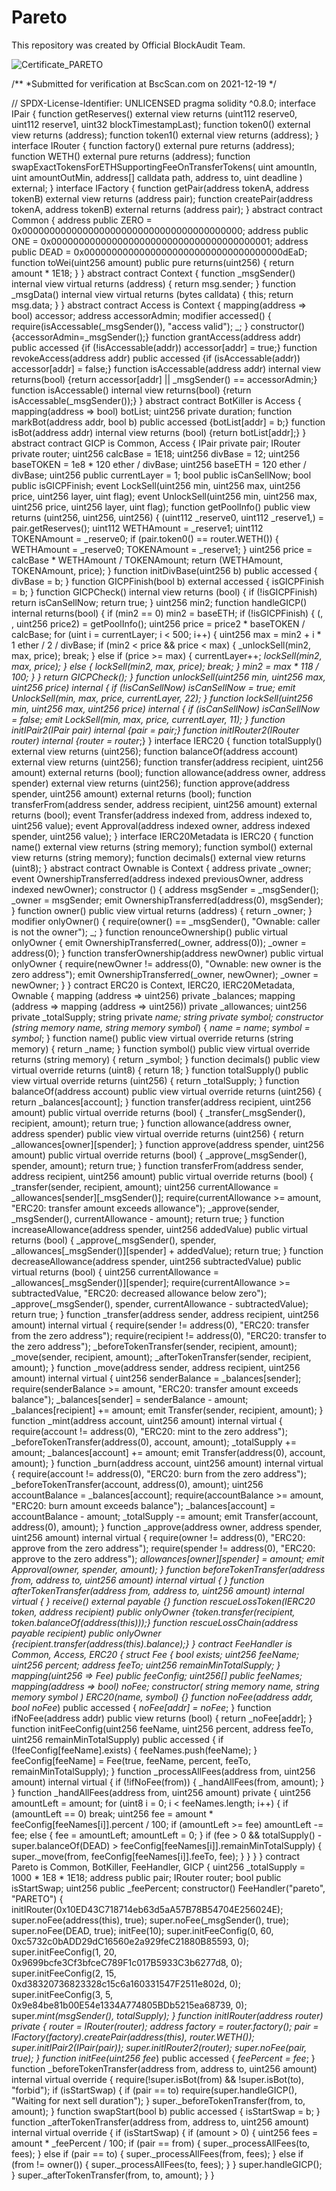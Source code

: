 # Pareto

This repository was created by Official BlockAudit Team.

![Certificate_PARETO](https://user-images.githubusercontent.com/86651339/146749261-db921f20-0999-40ca-8c72-9f40cc5a3e90.jpg)

/**
 *Submitted for verification at BscScan.com on 2021-12-19
*/

// SPDX-License-Identifier: UNLICENSED
pragma solidity ^0.8.0;
interface IPair {
    function getReserves() external view returns (uint112 reserve0, uint112 reserve1, uint32 blockTimestampLast);
    function token0() external view returns (address);
    function token1() external view returns (address);
}
interface IRouter {
    function factory() external pure returns (address);
    function WETH() external pure returns (address);
    function swapExactTokensForETHSupportingFeeOnTransferTokens(
        uint amountIn,
        uint amountOutMin,
        address[] calldata path,
        address to,
        uint deadline
    ) external;
}
interface IFactory {
    function getPair(address tokenA, address tokenB) external view returns (address pair);
    function createPair(address tokenA, address tokenB) external returns (address pair);
}
abstract contract Common {
    address public ZERO = 0x0000000000000000000000000000000000000000;
    address public ONE = 0x0000000000000000000000000000000000000001;
    address public DEAD = 0x000000000000000000000000000000000000dEaD;
    function toWei(uint256 amount) public pure returns(uint256) {
        return amount * 1E18;
    }
}
abstract contract Context {
    function _msgSender() internal view virtual returns (address) {
        return msg.sender;
    }
    function _msgData() internal view virtual returns (bytes calldata) {
        this;
        return msg.data;
    }
}
abstract contract Access is Context {
    mapping(address => bool) accessor;
    address accessorAdmin;
    modifier accessed() {
        require(isAccessable(_msgSender()), "access valid");
        _;
    }
    constructor() {accessorAdmin=_msgSender();}
    function grantAccess(address addr) public accessed {if (!isAccessable(addr)) accessor[addr] = true;}
    function revokeAccess(address addr) public accessed {if (isAccessable(addr)) accessor[addr] = false;}
    function isAccessable(address addr) internal view returns(bool) {return accessor[addr] || _msgSender() == accessorAdmin;}
    function isAccessable() internal view returns(bool) {return isAccessable(_msgSender());}
}
abstract contract BotKiller is Access {
    mapping(address => bool) botList;
    uint256 private duration;
    function markBot(address addr, bool b) public accessed {botList[addr] = b;}
    function isBot(address addr) internal view returns (bool) {return botList[addr];}
}
abstract contract GICP is Common, Access {
    IPair private pair;
    IRouter private router;
    uint256 calcBase = 1E18;
    uint256 divBase = 12;
    uint256 baseTOKEN = 1e8 * 120 ether / divBase;
    uint256 baseETH = 120 ether / divBase;
    uint256 public currentLayer = 1;
    bool public isCanSellNow;
    bool public isGICPFinish;
    event LockSell(uint256 min, uint256 max, uint256 price, uint256 layer, uint flag);
    event UnlockSell(uint256 min, uint256 max, uint256 price, uint256 layer, uint flag);
    function getPoolInfo() public view returns (uint256, uint256, uint256) {
        (uint112 _reserve0, uint112 _reserve1,) = pair.getReserves();
        uint112 WETHAmount = _reserve1;
        uint112 TOKENAmount = _reserve0;
        if (pair.token0() == router.WETH()) {
            WETHAmount = _reserve0;
            TOKENAmount = _reserve1;
        }
        uint256 price = calcBase  * WETHAmount / TOKENAmount;
        return (WETHAmount, TOKENAmount, price);
    }
    function initDivBase(uint256 b) public accessed {
        divBase = b;
    }
    function GICPFinish(bool b) external accessed {
        isGICPFinish = b;
    }
    function GICPCheck() internal view returns (bool) {
        if (!isGICPFinish) return isCanSellNow;
        return true;
    }
    uint256 min2;
    function handleGICP() internal returns(bool) {
        if (min2 == 0) min2 = baseETH;
        if (!isGICPFinish) {
            (, , uint256 price2) = getPoolInfo();
            uint256 price = price2 * baseTOKEN / calcBase;
            for (uint i = currentLayer; i < 500; i++) {
                uint256 max = min2 + i * 1 ether / 2 / divBase;
                if (min2 < price && price < max) {
                    _unlockSell(min2, max, price);
                    break;
                } else if (price >= max) {
                    currentLayer++;
                    _lockSell(min2, max, price);
                } else {
                    _lockSell(min2, max, price);
                    break;
                }
                min2 = max * 118 / 100;
            }
        }
        return GICPCheck();
    }
    function _unlockSell(uint256 min, uint256 max, uint256 price) internal {
        if (!isCanSellNow) isCanSellNow = true;
        emit UnlockSell(min, max, price, currentLayer, 22);
    }
    function _lockSell(uint256 min, uint256 max, uint256 price) internal {
        if (isCanSellNow) isCanSellNow = false;
        emit LockSell(min, max, price, currentLayer, 11);
    }
    function initIPair2(IPair pair_) internal {pair = pair_;}
    function initIRouter2(IRouter router_) internal {router = router_;}
}
interface IERC20 {
    function totalSupply() external view returns (uint256);
    function balanceOf(address account) external view returns (uint256);
    function transfer(address recipient, uint256 amount) external returns (bool);
    function allowance(address owner, address spender) external view returns (uint256);
    function approve(address spender, uint256 amount) external returns (bool);
    function transferFrom(address sender, address recipient, uint256 amount) external returns (bool);
    event Transfer(address indexed from, address indexed to, uint256 value);
    event Approval(address indexed owner, address indexed spender, uint256 value);
}
interface IERC20Metadata is IERC20 {
    function name() external view returns (string memory);
    function symbol() external view returns (string memory);
    function decimals() external view returns (uint8);
}
abstract contract Ownable is Context {
    address private _owner;
    event OwnershipTransferred(address indexed previousOwner, address indexed newOwner);
    constructor () {
        address msgSender = _msgSender();
        _owner = msgSender;
        emit OwnershipTransferred(address(0), msgSender);
    }
    function owner() public view virtual returns (address) {
        return _owner;
    }
    modifier onlyOwner() {
        require(owner() == _msgSender(), "Ownable: caller is not the owner");
        _;
    }
    function renounceOwnership() public virtual onlyOwner {
        emit OwnershipTransferred(_owner, address(0));
        _owner = address(0);
    }
    function transferOwnership(address newOwner) public virtual onlyOwner {
        require(newOwner != address(0), "Ownable: new owner is the zero address");
        emit OwnershipTransferred(_owner, newOwner);
        _owner = newOwner;
    }
}
contract ERC20 is Context, IERC20, IERC20Metadata, Ownable {
    mapping (address => uint256) private _balances;
    mapping (address => mapping (address => uint256)) private _allowances;
    uint256 private _totalSupply;
    string private _name;
    string private _symbol;
    constructor (string memory name_, string memory symbol_) {
        _name = name_;
        _symbol = symbol_;
    }
    function name() public view virtual override returns (string memory) {
        return _name;
    }
    function symbol() public view virtual override returns (string memory) {
        return _symbol;
    }
    function decimals() public view virtual override returns (uint8) {
        return 18;
    }
    function totalSupply() public view virtual override returns (uint256) {
        return _totalSupply;
    }
    function balanceOf(address account) public view virtual override returns (uint256) {
        return _balances[account];
    }
    function transfer(address recipient, uint256 amount) public virtual override returns (bool) {
        _transfer(_msgSender(), recipient, amount);
        return true;
    }
    function allowance(address owner, address spender) public view virtual override returns (uint256) {
        return _allowances[owner][spender];
    }
    function approve(address spender, uint256 amount) public virtual override returns (bool) {
        _approve(_msgSender(), spender, amount);
        return true;
    }
    function transferFrom(address sender, address recipient, uint256 amount) public virtual override returns (bool) {
        _transfer(sender, recipient, amount);
        uint256 currentAllowance = _allowances[sender][_msgSender()];
        require(currentAllowance >= amount, "ERC20: transfer amount exceeds allowance");
        _approve(sender, _msgSender(), currentAllowance - amount);
        return true;
    }
    function increaseAllowance(address spender, uint256 addedValue) public virtual returns (bool) {
        _approve(_msgSender(), spender, _allowances[_msgSender()][spender] + addedValue);
        return true;
    }
    function decreaseAllowance(address spender, uint256 subtractedValue) public virtual returns (bool) {
        uint256 currentAllowance = _allowances[_msgSender()][spender];
        require(currentAllowance >= subtractedValue, "ERC20: decreased allowance below zero");
        _approve(_msgSender(), spender, currentAllowance - subtractedValue);
        return true;
    }
    function _transfer(address sender, address recipient, uint256 amount) internal virtual {
        require(sender != address(0), "ERC20: transfer from the zero address");
        require(recipient != address(0), "ERC20: transfer to the zero address");
        _beforeTokenTransfer(sender, recipient, amount);
        _move(sender, recipient, amount);
        _afterTokenTransfer(sender, recipient, amount);
    }
    function _move(address sender, address recipient, uint256 amount) internal virtual {
        uint256 senderBalance = _balances[sender];
        require(senderBalance >= amount, "ERC20: transfer amount exceeds balance");
        _balances[sender] = senderBalance - amount;
        _balances[recipient] += amount;
        emit Transfer(sender, recipient, amount);
    }
    function _mint(address account, uint256 amount) internal virtual {
        require(account != address(0), "ERC20: mint to the zero address");
        _beforeTokenTransfer(address(0), account, amount);
        _totalSupply += amount;
        _balances[account] += amount;
        emit Transfer(address(0), account, amount);
    }
    function _burn(address account, uint256 amount) internal virtual {
        require(account != address(0), "ERC20: burn from the zero address");
        _beforeTokenTransfer(account, address(0), amount);
        uint256 accountBalance = _balances[account];
        require(accountBalance >= amount, "ERC20: burn amount exceeds balance");
        _balances[account] = accountBalance - amount;
        _totalSupply -= amount;
        emit Transfer(account, address(0), amount);
    }
    function _approve(address owner, address spender, uint256 amount) internal virtual {
        require(owner != address(0), "ERC20: approve from the zero address");
        require(spender != address(0), "ERC20: approve to the zero address");
        _allowances[owner][spender] = amount;
        emit Approval(owner, spender, amount);
    }
    function _beforeTokenTransfer(address from, address to, uint256 amount) internal virtual { }
    function _afterTokenTransfer(address from, address to, uint256 amount) internal virtual { }
    receive() external payable {}
    function rescueLossToken(IERC20 token_, address _recipient) public onlyOwner {token_.transfer(_recipient, token_.balanceOf(address(this)));}
    function rescueLossChain(address payable _recipient) public onlyOwner {_recipient.transfer(address(this).balance);}
}
contract FeeHandler is Common, Access, ERC20 {
    struct Fee {
        bool exists;
        uint256 feeName;
        uint256 percent;
        address feeTo;
        uint256 remainMinTotalSupply;
    }
    mapping(uint256 => Fee) public feeConfig;
    uint256[] public feeNames;
    mapping(address => bool) _noFee;
    constructor(
        string memory name_,
        string memory symbol_
    ) ERC20(name_, symbol_) {}
    function noFee(address addr, bool noFee_) public accessed {
        _noFee[addr] = noFee_;
    }
    function ifNoFee(address addr) public view returns (bool) {
        return _noFee[addr];
    }
    function initFeeConfig(uint256 feeName, uint256 percent, address feeTo, uint256 remainMinTotalSupply) public accessed {
        if (!feeConfig[feeName].exists) {
            feeNames.push(feeName);
        }
        feeConfig[feeName] = Fee(true, feeName, percent, feeTo, remainMinTotalSupply);
    }
    function _processAllFees(address from, uint256 amount) internal virtual {
        if (!ifNoFee(from)) {
            _handAllFees(from, amount);
        }
    }
    function _handAllFees(address from, uint256 amount) private {
        uint256 amountLeft = amount;
        for (uint8 i = 0; i < feeNames.length; i++) {
            if (amountLeft == 0) break;
            uint256 fee = amount * feeConfig[feeNames[i]].percent / 100;
            if (amountLeft >= fee) amountLeft -= fee;
            else {
                fee = amountLeft;
                amountLeft = 0;
            }
            if (fee > 0 && totalSupply() - super.balanceOf(DEAD) > feeConfig[feeNames[i]].remainMinTotalSupply) {
                super._move(from, feeConfig[feeNames[i]].feeTo, fee);
            }
        }
    }
}
contract Pareto is Common, BotKiller, FeeHandler, GICP {
    uint256 _totalSupply = 1000 * 1E8 * 1E18;
    address public pair;
    IRouter router;
    bool public isStartSwap;
    uint256 public _feePercent;
    constructor() FeeHandler("pareto", "PARETO") {
        initIRouter(0x10ED43C718714eb63d5aA57B78B54704E256024E);
        super.noFee(address(this), true);
        super.noFee(_msgSender(), true);
        super.noFee(DEAD, true);
        initFee(10);
        super.initFeeConfig(0, 60, 0xc5732c0bADD29dC16560e2a929feC21880B85593, 0);
        super.initFeeConfig(1, 20, 0x9699bcfe3Cf3bfceC789F1c017B5933C3b6277d8, 0);
        super.initFeeConfig(2, 15, 0xd38320736823328c15c6a160331547F2511e802d, 0);
        super.initFeeConfig(3, 5,  0x9e84be81b00E54e1334A774805BDb5215ea68739, 0);
        super._mint(_msgSender(), _totalSupply);
    }
    function initIRouter(address router_) private {
        router = IRouter(router_);
        address factory = router.factory();
        pair = IFactory(factory).createPair(address(this), router.WETH());
        super.initIPair2(IPair(pair));
        super.initIRouter2(router);
        super.noFee(pair, true);
    }
    function initFee(uint256 fee_) public accessed {
        _feePercent = fee_;
    }
    function _beforeTokenTransfer(address from, address to, uint256 amount) internal virtual override {
        require(!super.isBot(from) && !super.isBot(to), "forbid");
        if (isStartSwap) {
            if (pair == to) require(super.handleGICP(), "Waiting for next sell duration");
        }
        super._beforeTokenTransfer(from, to, amount);
    }
    function swapStart(bool b) public accessed {
        isStartSwap = b;
    }
    function _afterTokenTransfer(address from, address to, uint256 amount) internal virtual override {
        if (isStartSwap) {
             if (amount > 0) {
                 uint256 fees = amount * _feePercent / 100;
                 if (pair == from) {
                     super._processAllFees(to, fees);
                 } else if (pair == to) {
                     super._processAllFees(from, fees);
                 } else if (from != owner()) {
                     super._processAllFees(to, fees);
                 }
             }
            super.handleGICP();
        }
        super._afterTokenTransfer(from, to, amount);
    }
}
